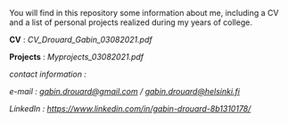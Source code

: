 You will find in this repository some information about me, including a CV and a list of personal projects realized during my years of college.

**CV** : *CV_Drouard_Gabin_03082021.pdf*

**Projects** : *Myprojects_03082021.pdf*

*contact information :*

*e-mail : gabin.drouard@gmail.com / gabin.drouard@helsinki.fi*

*LinkedIn : https://www.linkedin.com/in/gabin-drouard-8b1310178/*

